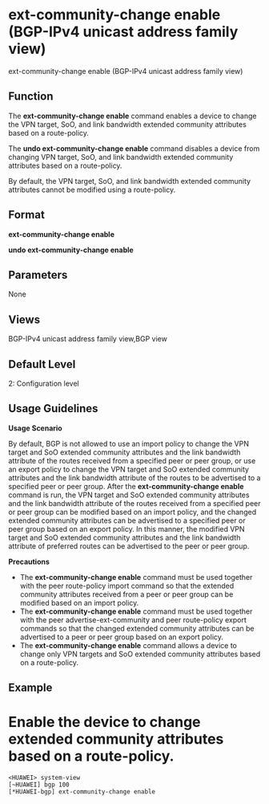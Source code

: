 ext-community-change enable (BGP-IPv4 unicast address family view)
==================================================================

ext-community-change enable (BGP-IPv4 unicast address family view)

Function
--------



The **ext-community-change enable** command enables a device to change the VPN target, SoO, and link bandwidth extended community attributes based on a route-policy.

The **undo ext-community-change enable** command disables a device from changing VPN target, SoO, and link bandwidth extended community attributes based on a route-policy.



By default, the VPN target, SoO, and link bandwidth extended community attributes cannot be modified using a route-policy.


Format
------

**ext-community-change enable**

**undo ext-community-change enable**


Parameters
----------

None

Views
-----

BGP-IPv4 unicast address family view,BGP view


Default Level
-------------

2: Configuration level


Usage Guidelines
----------------

**Usage Scenario**

By default, BGP is not allowed to use an import policy to change the VPN target and SoO extended community attributes and the link bandwidth attribute of the routes received from a specified peer or peer group, or use an export policy to change the VPN target and SoO extended community attributes and the link bandwidth attribute of the routes to be advertised to a specified peer or peer group. After the **ext-community-change enable** command is run, the VPN target and SoO extended community attributes and the link bandwidth attribute of the routes received from a specified peer or peer group can be modified based on an import policy, and the changed extended community attributes can be advertised to a specified peer or peer group based on an export policy. In this manner, the modified VPN target and SoO extended community attributes and the link bandwidth attribute of preferred routes can be advertised to the peer or peer group.

**Precautions**

* The **ext-community-change enable** command must be used together with the peer route-policy import command so that the extended community attributes received from a peer or peer group can be modified based on an import policy.
* The **ext-community-change enable** command must be used together with the peer advertise-ext-community and peer route-policy export commands so that the changed extended community attributes can be advertised to a peer or peer group based on an export policy.
* The **ext-community-change enable** command allows a device to change only VPN targets and SoO extended community attributes based on a route-policy.

Example
-------

# Enable the device to change extended community attributes based on a route-policy.
```
<HUAWEI> system-view
[~HUAWEI] bgp 100
[*HUAWEI-bgp] ext-community-change enable

```